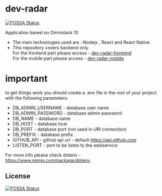 # dev-radar
[![FOSSA Status](https://app.fossa.com/api/projects/git%2Bgithub.com%2FRupalib-0903%2Fdev-radar-backend.svg?type=shield)](https://app.fossa.com/projects/git%2Bgithub.com%2FRupalib-0903%2Fdev-radar-backend?ref=badge_shield)

Application based on Omnistack 10 

- The main technologies used are : Nodejs , React and React Native
- This repository covers backend only. 
  <br> For the frontend part please access - [dev-radar-frontend](https://github.com/mgiatti/dev-radar-frontend)
  <br> For the mobile part please access - [dev-radar-mobile](https://github.com/mgiatti/dev-radar-mobile)

# important
to get things work you should create a .env file in the root of your project with the following parameters:

- DB_ADMIN_USERNAME - database user name
- DB_ADMIN_PASSWORD - database admin password
- DB_NAME - database name
- DB_HOST - database host
- DB_PORT - database port (not used in URI connection)
- DB_PREFIX - database prefix
- GITHUB_API - github api url - default https://api.github.com
- LISTEN_PORT - port to be listen to the webservice

For more info please check dotenv - https://www.npmjs.com/package/dotenv


## License
[![FOSSA Status](https://app.fossa.com/api/projects/git%2Bgithub.com%2FRupalib-0903%2Fdev-radar-backend.svg?type=large)](https://app.fossa.com/projects/git%2Bgithub.com%2FRupalib-0903%2Fdev-radar-backend?ref=badge_large)